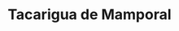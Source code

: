 ---
title: Tacarigua de Mamporal
url: /tacarigua-de-mamporal/
latitude: 10.395
longitude: -66.149
---